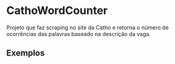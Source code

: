 # CathoWordCounter
Projeto que faz scraping no site da Catho e retorna o número de ocorrências das palavras baseado na descrição da vaga.
## Exemplos
